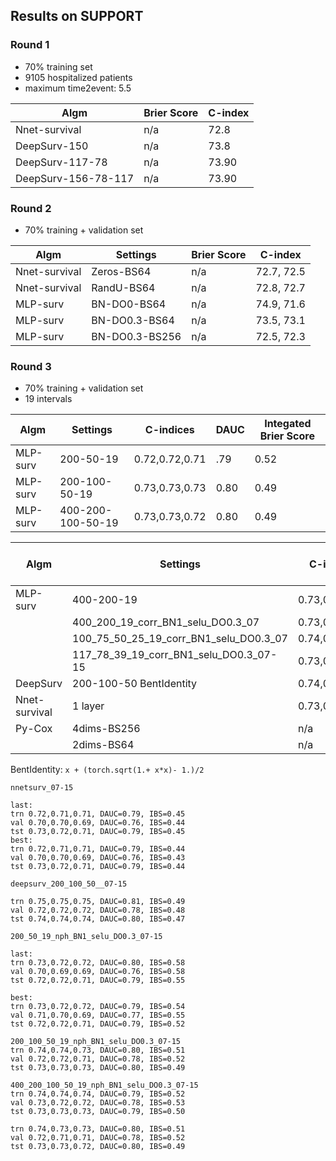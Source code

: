 

## Results on SUPPORT

### Round 1
- 70% training set
- 9105 hospitalized patients
- maximum time2event: 5.5 

| Algm | Brier Score | C-index |
|--|--|--|
| Nnet-survival | n/a | 72.8 | 
| DeepSurv-150 | n/a | 73.8 |
| DeepSurv-117-78 | n/a | 73.90 |
| DeepSurv-156-78-117 | n/a | 73.90 |


### Round 2
- 70% training + validation set

| Algm | Settings|Brier Score | C-index |
|--|--|--|--|
| Nnet-survival | Zeros-BS64 | n/a | 72.7, 72.5 | 
| Nnet-survival | RandU-BS64 | n/a | 72.8, 72.7 | 
| MLP-surv |BN-DO0-BS64 | n/a | 74.9, 71.6 | 
| MLP-surv |BN-DO0.3-BS64 | n/a | 73.5, 73.1 | 
| MLP-surv |BN-DO0.3-BS256 | n/a | 72.5, 72.3 | 


### Round 3
- 70% training + validation set
- 19 intervals

| Algm | Settings| C-indices | DAUC |  Integated Brier Score  |
|--|--|--|--|--|
| MLP-surv | 200-50-19 | 0.72,0.72,0.71| .79 | 0.52 |
| MLP-surv | 200-100-50-19 |  0.73,0.73,0.73 | 0.80 | 0.49 |
| MLP-surv | 400-200-100-50-19 | 0.73,0.73,0.72  | 0.80 | 0.49 |

| Algm | Settings| C-indices | DAUC |  Integated Brier Score  |
|--|--|--|--|--|
| MLP-surv | 400-200-19 | 0.73,0.72,0.72  | 0.79 | 0.47 |
| | 400_200_19_corr_BN1_selu_DO0.3_07 |  0.73,0.72,0.72| 0.78 | 0.45 | 
| | 100_75_50_25_19_corr_BN1_selu_DO0.3_07 |  0.74,0.73,0.73 | 0.79 | 0.55 | 
| | 117_78_39_19_corr_BN1_selu_DO0.3_07-15 |0.73,0.73,0.73 | 0.79 | 0.45 | 
| DeepSurv | 200-100-50 BentIdentity | 0.74,0.74,0.74 | 0.80 | 0.47 | 
| Nnet-survival | 1 layer | 0.73,0.72,0.71 | 0.79| 0.44 |
| Py-Cox | 4dims-BS256 | n/a | 0.76 | 0.41  | 
|  | 2dims-BS64 | n/a | 0.77 | 0.40  | 

BentIdentity: ```x + (torch.sqrt(1.+ x*x)- 1.)/2```

```
nnetsurv_07-15

last:
trn 0.72,0.71,0.71, DAUC=0.79, IBS=0.45
val 0.70,0.70,0.69, DAUC=0.76, IBS=0.44
tst 0.73,0.72,0.71, DAUC=0.79, IBS=0.45
best:
trn 0.72,0.71,0.71, DAUC=0.79, IBS=0.44
val 0.70,0.70,0.69, DAUC=0.76, IBS=0.43
tst 0.73,0.72,0.71, DAUC=0.79, IBS=0.44

```

```
deepsurv_200_100_50__07-15

trn 0.75,0.75,0.75, DAUC=0.81, IBS=0.49
val 0.72,0.72,0.72, DAUC=0.78, IBS=0.48
tst 0.74,0.74,0.74, DAUC=0.80, IBS=0.47

```

```
200_50_19_nph_BN1_selu_DO0.3_07-15

last:
trn 0.73,0.72,0.72, DAUC=0.80, IBS=0.58
val 0.70,0.69,0.69, DAUC=0.76, IBS=0.58
tst 0.72,0.72,0.71, DAUC=0.79, IBS=0.55

best:
trn 0.73,0.72,0.72, DAUC=0.79, IBS=0.54
val 0.71,0.70,0.69, DAUC=0.77, IBS=0.55
tst 0.72,0.72,0.71, DAUC=0.79, IBS=0.52
```

```
200_100_50_19_nph_BN1_selu_DO0.3_07-15
trn 0.74,0.74,0.73, DAUC=0.80, IBS=0.51
val 0.72,0.72,0.71, DAUC=0.78, IBS=0.52
tst 0.73,0.73,0.73, DAUC=0.80, IBS=0.49
```

```
400_200_100_50_19_nph_BN1_selu_DO0.3_07-15
trn 0.74,0.74,0.74, DAUC=0.79, IBS=0.52
val 0.73,0.72,0.72, DAUC=0.78, IBS=0.53
tst 0.73,0.73,0.73, DAUC=0.79, IBS=0.50

trn 0.74,0.73,0.73, DAUC=0.80, IBS=0.51
val 0.72,0.71,0.71, DAUC=0.78, IBS=0.52
tst 0.73,0.73,0.72, DAUC=0.80, IBS=0.49
```
